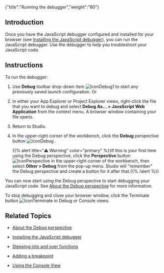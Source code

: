 {"title":"Running the debugger","weight":"80"}

## Introduction

Once you have the JavaScript debugger configured and installed for your browser (see [Installing the JavaScript debugger](/docs/appc/Axway_Appcelerator_Studio/Axway_Appcelerator_Studio_Guide/Web_Development/JavaScript_Development/Debugging_JavaScript/Installing_the_JavaScript_debugger/)), you can run the JavaScript debugger. Use the debugger to help you troubleshoot your JavaScript code.

## Instructions

To run the debugger:

1. Use **Debug** toolbar drop-down item ![IconDebug1](/Images/appc/download/attachments/30083109/IconDebug1.png) to start any previously saved launch configuration. Or

2. In either your App Explorer or Project Explorer views, right-click the file that you want to debug and select **Debug As... > JavaScript Web Application** from the context menu. A browser window containing your file opens.

3. Return to Studio.

4. In the upper-right corner of the workbench, click the **Debug** perspective button ![IconDebug](/Images/appc/download/attachments/30083109/IconDebug.png) .

    {{% alert title="⚠️ Warning" color="primary" %}}If this is your first time using the Debug perspective, click the **Perspective** button ![IconPerspective](/Images/appc/download/attachments/30083109/IconPerspective.png) in the upper-right corner of the workbench, then select **Other > Debug** from the pop-up menu. Studio will "remember" the Debug perspective and create a button for it after that.{{% /alert %}}

You can now start using the Debug perspective to start debugging your JavaScript code. See [About the Debug perspective](/docs/appc/Axway_Appcelerator_Studio/Axway_Appcelerator_Studio_Guide/Web_Development/JavaScript_Development/Debugging_JavaScript/About_the_Debug_perspective/) for more information.

To stop debugging and close your browser window, click the Terminate button ![IconTerminate](/Images/appc/download/attachments/30083109/IconTerminate.png) in Debug or Console views.

## Related Topics

* [About the Debug perspective](/docs/appc/Axway_Appcelerator_Studio/Axway_Appcelerator_Studio_Guide/Web_Development/JavaScript_Development/Debugging_JavaScript/About_the_Debug_perspective/)

* [Installing the JavaScript debugger](/docs/appc/Axway_Appcelerator_Studio/Axway_Appcelerator_Studio_Guide/Web_Development/JavaScript_Development/Debugging_JavaScript/Installing_the_JavaScript_debugger/)

* [Stepping into and over functions](/docs/appc/Axway_Appcelerator_Studio/Axway_Appcelerator_Studio_Guide/Web_Development/JavaScript_Development/Debugging_JavaScript/Stepping_into_and_over_functions/)

* [Adding a breakpoint](/docs/appc/Axway_Appcelerator_Studio/Axway_Appcelerator_Studio_Guide/Web_Development/JavaScript_Development/Debugging_JavaScript/Adding_a_breakpoint/)

* [Using the Console View](/docs/appc/Axway_Appcelerator_Studio/Axway_Appcelerator_Studio_Guide/Web_Development/JavaScript_Development/Debugging_JavaScript/Using_the_Console_View/)
